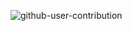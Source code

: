 ![github-user-contribution]( github-snake-dark.svg#gh-dark-mode-onlyhttps://user-images.githubusercontent.com/95966082/182144957-de7b9dde-b9a1-40c9-bf96-6113eef3d4b0.svg)
